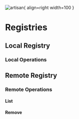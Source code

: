![artisan](../img/artisan.png){ align=right width=100 }

# Registries

## Local Registry

### Local Operations

## Remote Registry

### Remote Operations

#### List

#### Remove
